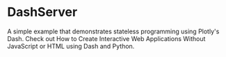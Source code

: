 # DashServer
A simple example that demonstrates stateless programming using Plotly's Dash. Check out How to Create Interactive Web Applications Without JavaScript or HTML using Dash and Python.

